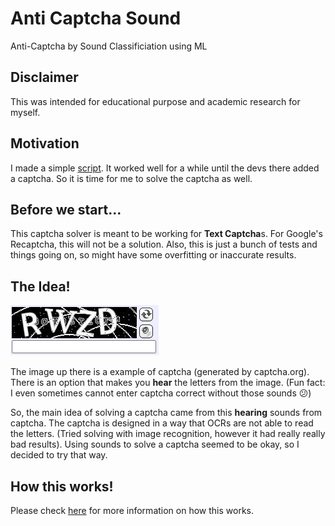 # Anti Captcha Sound
Anti-Captcha by Sound Classificiation using ML

## Disclaimer
This was intended for educational purpose and academic research for myself.

## Motivation
I made a simple [script](https://github.com/gooday2die/CulturelandPython). It worked well for a while until the devs there added a captcha. So it is time for me to solve the captcha as well.

## Before we start...
This captcha solver is meant to be working for **Text Captcha**s. For Google's Recaptcha, this will not be a solution. Also, this is just a bunch of tests and things going on, so might have some overfitting or inaccurate results.

## The Idea!

![Captcha Example](https://raw.githubusercontent.com/gooday2die/Anti-Captcha-Sound/main/github/pics/example_1.png)

The image up there is a example of captcha (generated by captcha.org). There is an option that makes you **hear** the letters from the image. (Fun fact: I even sometimes cannot enter captcha correct without those sounds :confused:)

So, the main idea of solving a captcha came from this **hearing** sounds from captcha. The captcha is designed in a way that OCRs are not able to read the letters. (Tried solving with image recognition, however it had really really bad results). Using sounds to solve a captcha seemed to be okay,  so I decided to try that way.

## How this works!
Please check [here](https://github.com/gooday2die/Anti-Captcha-Sound/blob/main/github/howthisworks.md) for more information on how this works.

